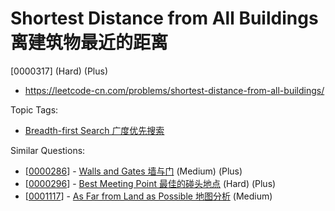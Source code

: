 # Shortest Distance from All Buildings 离建筑物最近的距离

[0000317] (Hard) (Plus)

- https://leetcode-cn.com/problems/shortest-distance-from-all-buildings/

Topic Tags:

- [Breadth-first Search 广度优先搜索](https://leetcode-cn.com/tag/breadth-first-search/)

Similar Questions:

- [[0000286](https://leetcode-cn.com/problems/walls-and-gates/)] - [Walls and Gates 墙与门](./0000286.walls-and-gates.md) (Medium) (Plus)
- [[0000296](https://leetcode-cn.com/problems/best-meeting-point/)] - [Best Meeting Point 最佳的碰头地点](./0000296.best-meeting-point.md) (Hard) (Plus)
- [[0001117](https://leetcode-cn.com/problems/as-far-from-land-as-possible/)] - [As Far from Land as Possible 地图分析](./0001117.as-far-from-land-as-possible.md) (Medium)
